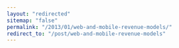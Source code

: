 ```yaml
---
layout: "redirected"
sitemap: "false"
permalink: "/2013/01/web-and-mobile-revenue-models/"
redirect_to: "/post/web-and-mobile-revenue-models"
---
```




